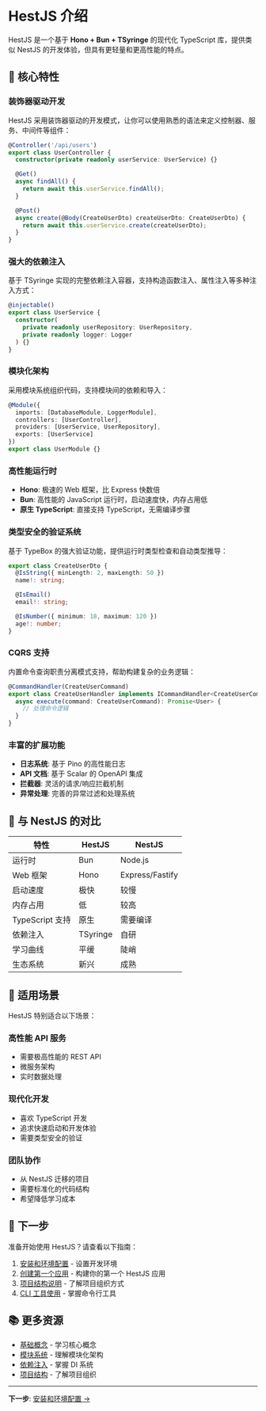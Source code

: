 # HestJS 介绍

HestJS 是一个基于 **Hono + Bun + TSyringe** 的现代化 TypeScript 库，提供类似 NestJS 的开发体验，但具有更轻量和更高性能的特点。

## 🎯 核心特性

### 装饰器驱动开发

HestJS 采用装饰器驱动的开发模式，让你可以使用熟悉的语法来定义控制器、服务、中间件等组件：

```typescript
@Controller('/api/users')
export class UserController {
  constructor(private readonly userService: UserService) {}

  @Get()
  async findAll() {
    return await this.userService.findAll();
  }

  @Post()
  async create(@Body(CreateUserDto) createUserDto: CreateUserDto) {
    return await this.userService.create(createUserDto);
  }
}
```

### 强大的依赖注入

基于 TSyringe 实现的完整依赖注入容器，支持构造函数注入、属性注入等多种注入方式：

```typescript
@injectable()
export class UserService {
  constructor(
    private readonly userRepository: UserRepository,
    private readonly logger: Logger
  ) {}
}
```

### 模块化架构

采用模块系统组织代码，支持模块间的依赖和导入：

```typescript
@Module({
  imports: [DatabaseModule, LoggerModule],
  controllers: [UserController],
  providers: [UserService, UserRepository],
  exports: [UserService]
})
export class UserModule {}
```

### 高性能运行时

- **Hono**: 极速的 Web 框架，比 Express 快数倍
- **Bun**: 高性能的 JavaScript 运行时，启动速度快，内存占用低
- **原生 TypeScript**: 直接支持 TypeScript，无需编译步骤

### 类型安全的验证系统

基于 TypeBox 的强大验证功能，提供运行时类型检查和自动类型推导：

```typescript
export class CreateUserDto {
  @IsString({ minLength: 2, maxLength: 50 })
  name!: string;

  @IsEmail()
  email!: string;

  @IsNumber({ minimum: 18, maximum: 120 })
  age!: number;
}
```

### CQRS 支持

内置命令查询职责分离模式支持，帮助构建复杂的业务逻辑：

```typescript
@CommandHandler(CreateUserCommand)
export class CreateUserHandler implements ICommandHandler<CreateUserCommand> {
  async execute(command: CreateUserCommand): Promise<User> {
    // 处理命令逻辑
  }
}
```

### 丰富的扩展功能

- **日志系统**: 基于 Pino 的高性能日志
- **API 文档**: 基于 Scalar 的 OpenAPI 集成
- **拦截器**: 灵活的请求/响应拦截机制
- **异常处理**: 完善的异常过滤和处理系统

## 🔄 与 NestJS 的对比

| 特性            | HestJS   | NestJS          |
| --------------- | -------- | --------------- |
| 运行时          | Bun      | Node.js         |
| Web 框架        | Hono     | Express/Fastify |
| 启动速度        | 极快     | 较慢            |
| 内存占用        | 低       | 较高            |
| TypeScript 支持 | 原生     | 需要编译        |
| 依赖注入        | TSyringe | 自研            |
| 学习曲线        | 平缓     | 陡峭            |
| 生态系统        | 新兴     | 成熟            |

## 🎯 适用场景

HestJS 特别适合以下场景：

### 高性能 API 服务

- 需要极高性能的 REST API
- 微服务架构
- 实时数据处理

### 现代化开发

- 喜欢 TypeScript 开发
- 追求快速启动和开发体验
- 需要类型安全的验证

### 团队协作

- 从 NestJS 迁移的项目
- 需要标准化的代码结构
- 希望降低学习成本

## 🚀 下一步

准备开始使用 HestJS？请查看以下指南：

1. [安装和环境配置](./installation.md) - 设置开发环境
2. [创建第一个应用](./first-application.md) - 构建你的第一个 HestJS 应用
3. [项目结构说明](./project-structure.md) - 了解项目组织方式
4. [CLI 工具使用](./cli-usage.md) - 掌握命令行工具

## 📚 更多资源

- [基础概念](../fundamentals/controllers.md) - 学习核心概念
- [模块系统](../fundamentals/modules.md) - 理解模块化架构
- [依赖注入](../fundamentals/dependency-injection.md) - 掌握 DI 系统
- [项目结构](./project-structure.md) - 了解项目组织

---

**下一步**: [安装和环境配置 →](./installation.md)
